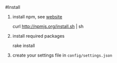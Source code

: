 #Install


1. install npm, see [website](http://github.com/isaacs/npm)

    curl http://npmjs.org/install.sh | sh

2. install required packages

    rake install
    
3. create your settings file in `config/settings.json`